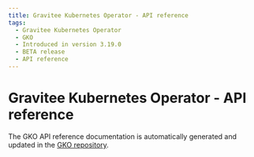 ```yaml
---
title: Gravitee Kubernetes Operator - API reference
tags:
  - Gravitee Kubernetes Operator
  - GKO
  - Introduced in version 3.19.0
  - BETA release
  - API reference
---
```


# Gravitee Kubernetes Operator - API reference

The GKO API reference documentation is automatically generated and updated in the [GKO repository](https://github.com/gravitee-io/gravitee-kubernetes-operator/blob/master/docs/api/reference.md).
